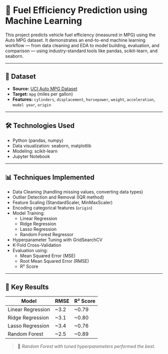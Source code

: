 # 🚗 Fuel Efficiency Prediction using Machine Learning

This project predicts vehicle fuel efficiency (measured in MPG) using the Auto MPG dataset. It demonstrates an end-to-end machine learning workflow — from data cleaning and EDA to model building, evaluation, and comparison — using industry-standard tools like pandas, scikit-learn, and seaborn.

---

## 📁 Dataset
- **Source:** [UCI Auto MPG Dataset](https://archive.ics.uci.edu/ml/datasets/auto+mpg)
- **Target:** `mpg` (miles per gallon)
- **Features:** `cylinders`, `displacement`, `horsepower`, `weight`, `acceleration`, `model year`, `origin`

---

## 🛠 Technologies Used
- Python (pandas, numpy)
- Data visualization: seaborn, matplotlib
- Modeling: scikit-learn
- Jupyter Notebook

---

## 📊 Techniques Implemented
- Data Cleaning (handling missing values, converting data types)
- Outlier Detection and Removal (IQR method)
- Feature Scaling (StandardScaler, MinMaxScaler)
- Encoding categorical features (`origin`)
- Model Training:
  - Linear Regression
  - Ridge Regression
  - Lasso Regression
  - Random Forest Regressor
- Hyperparameter Tuning with GridSearchCV
- K-Fold Cross-Validation
- Evaluation using:
  - Mean Squared Error (MSE)
  - Root Mean Squared Error (RMSE)
  - R² Score

---

## 🧠 Key Results
| Model                | RMSE   | R² Score |
|---------------------|--------|----------|
| Linear Regression    | ~3.2   | ~0.79    |
| Ridge Regression     | ~3.1   | ~0.80    |
| Lasso Regression     | ~3.4   | ~0.76    |
| Random Forest        | ~2.5   | ~0.89    |

> 📌 *Random Forest with tuned hyperparameters performed the best.*
